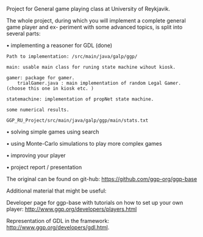 Project for General game playing class at University of Reykjavik.

The whole project, during which you will implement a complete general game player and ex-
periment with some advanced topics, is split into several parts:

• implementing a reasoner for GDL  (done)

    Path to implementation: /src/main/java/galp/ggp/
    
    main: usable main class for runing state machine wihout kiosk.
        
    gamer: package for gamer.
        trialGamer.java : main implementation of random Legal Gamer. (choose this one in kiosk etc. )
        
    statemachine: implementation of propNet state machine. 
         
    some numerical results.
   
    GGP_RU_Project/src/main/java/galp/ggp/main/stats.txt

• solving simple games using search

• using Monte-Carlo simulations to play more complex games

• improving your player

• project report / presentation

The original can be found on git-hub: https://github.com/ggp-org/ggp-base

Additional material that might be useful:

Developer page for ggp-base with tutorials on how to set up your own player: http://www.ggp.org/developers/players.html 

Representation of GDL in the framework: http://www.ggp.org/developers/gdl.html.

